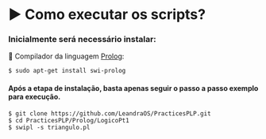 # :arrow_forward: Como executar os scripts?
  
### Inicialmente será necessário instalar: 

:arrows_counterclockwise: Compilador da linguagem [Prolog](https://wwu-pi.github.io/tutorials/lectures/lsp/010_install_swi_prolog.html):

  ```
  $ sudo apt-get install swi-prolog
  ```

#### Após a etapa de instalação, basta apenas seguir o passo a passo exemplo para execução.

  ```
  $ git clone https://github.com/LeandraOS/PracticesPLP.git
  $ cd PracticesPLP/Prolog/LogicoPt1
  $ swipl -s triangulo.pl
  ```
